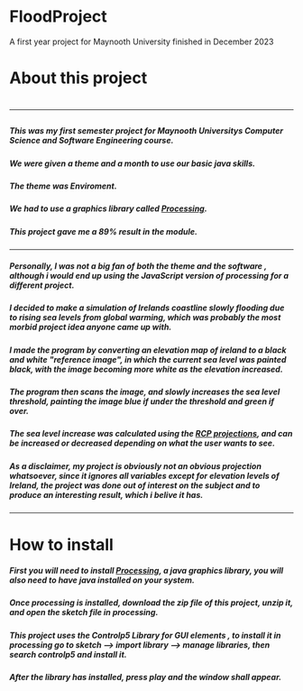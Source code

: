 # FloodProject
A first year project for Maynooth University finished in December 2023

<h1>About this project<h1>
<hr>
<h5>This was my first semester project for Maynooth Universitys Computer Science and Software Engineering course.</h5>
<h5>We were given a theme and a month to use our basic java skills.</h5>
<h5>The theme was <b>Enviroment</b>.</h5>
<h5>We had to use a graphics library called <a href = "https://processing.org">Processing</a>.</h5>
<h5>This project gave me a 89%  result in the module.</h5>
<hr>

<h5>Personally, I was not a big fan of both the theme and the software , although i would end up using the JavaScript version of processing for a different project.</h5>
<h5>I decided to make a simulation of Irelands coastline slowly flooding due to rising sea levels from global warming, which was probably the most morbid project idea anyone came up with.</h5>
<h5>I made the program by converting an elevation map of ireland to a black and white "reference image", in which the current sea level was painted black, with the image becoming more white as the elevation increased.</h5>
<h5>The program then scans the image, and slowly increases the sea level threshold, painting the image blue if under the threshold and green if over.</h5>
<h5>The sea level increase was calculated using the <a href = "https://sealevel.nasa.gov/ipcc-ar6-sea-level-projection-tool?type=global">RCP projections</a>, and can be increased or decreased depending on what the user wants to see.</h5>
<h5>As a disclaimer, my project is obviously not an obvious projection whatsoever, since it ignores all variables except for elevation levels of Ireland, the project was done out of interest on the subject and to produce an interesting result, which i belive it has.</h5>

<hr>
<h1>How to install</h1>
<h5>First you will need to install <a href = "https://processing.org">Processing</a>, a java graphics library, you will also need to have java installed on your system.</h5>
<h5>Once processing is installed, download the zip file of this project, unzip it, and open the sketch file in processing.</h5>
<h5>This project uses the Controlp5 Library for GUI elements , to install it in processing go to sketch --> import library --> manage libraries, then search controlp5 and install it.</h5>
<h5>After the library has installed, press play and the window shall appear.</h5>
